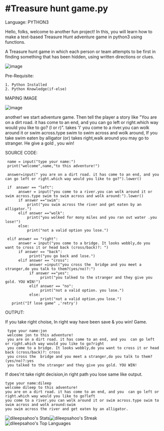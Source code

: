 # #Treasure hunt game.py

Language: PYTHON3

Hello, folks, welcome to another fun project! In this, you will learn how to make a
text-based Treasure Hunt adventure game in python3 using functions. 

A Treasure hunt game in which each person or team attempts to be first in finding something that has been hidden, using written directions or clues.
      
![image](https://miro.medium.com/v2/resize:fit:828/format:webp/1*wFVgskxviCjI0QIoJwY6Ig.jpeg)

Pre-Requisite:

    1. Python Installed
    2. Python Knowledge(if-else)


MAPING IMAGE

![image](https://i.imgur.com/llAJ1g4.png)

another! we start adventure game. Then tell the player a
story like "You are on a dirt road. it has come to an end, and you  can go left or right.which way would you like to go? (l or r)". takes 'l'
you come to a river.you can wolk around it or swim across.type swim to swim across and wolk around, If you take swim eaten by  alligator (or)
takes right,walk around you may go to stranger. He give a gold , you win!

SOURCE CODE:

     name = input("type your name:")
     print("welcome",name,"to this adventure!")

     answer=input(" you are on a dirt road. it has come to an end, and you  can go left or right.which way would you like to go?").lower()

     if  answer == "left":
          answer = input("you come to a river.you can wolk around it or swim across.type swim to swim across and wolk around:").lower()
          if answer =="swim":
              print("you swim across the river and get eaten by an alligator.")
          elif answer =="wolk":
              print("you wolked for mony miles and you ran out water .you lose!")
          else:
              print("not a valid option you lose.")
        
     elif answer == "right":
          answer = input("you come to a bridge. It looks wobbly,do you want to cross it or head back (cross/back)?: ")
          if answer == "back":
               print("you go back and lose.")
          elif answer == "cross":
               answer =input("you cross the  bridge and you meet a stranger,do you talk to them?(yes/no)?:")
               if answer =="yes":  
                    print("you talked to the stranger and they give you gold. YOU WIN!")
               elif answer == "no":
                    print("not a valid option. you lose.")
               else:
                    print("not a valid option.you lose.")
       print("If lose game" ,'retry')
       
OUTPUT:

If you take right choise, In right way have been save & you win! Game.

     type your name:jon
     welcome jon to this adventure!
     you are on a dirt road. it has come to an end, and you  can go left or right.which way would you like to go?right
     you come to a bridge. It looks wobbly,do you want to cross it or head back (cross/back)?: cross
     you cross the  bridge and you meet a stranger,do you talk to them?(yes/no)?:yes
     you talked to the stranger and they give you gold. YOU WIN!

If does'nt take right decision,in right path you lose same like output.

    type your name:dileep
    welcome dileep to this adventure!
    you are on a dirt road. it has come to an end, and you  can go left or right.which way would you like to go?left
    you come to a river.you can wolk around it or swim across.type swim to swim across and wolk around:swim
    you swim across the river and get eaten by an alligator.

![dileepsahoo's Stats](https://github-readme-stats.vercel.app/api?username=dileepsahoo&theme=tokyonight&show_icons=true&hide_border=true&count_private=true)![dileepsahoo's Streak](https://github-readme-streak-stats.herokuapp.com/?user=dileepsahoo&theme=tokyonight&hide_border=true)![dileepsahoo's Top Languages](https://github-readme-stats.vercel.app/api/top-langs/?username=dileepsahoo&theme=prussian&show_icons=true&hide_border=true&layout=compact)


















